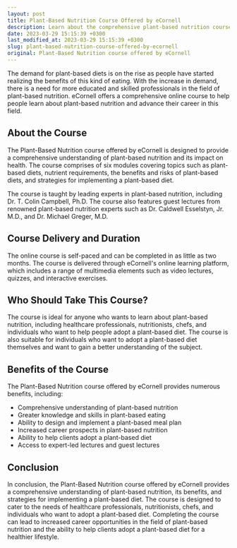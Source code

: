 ```yaml
---
layout: post
title: Plant-Based Nutrition Course Offered by eCornell
description: Learn about the comprehensive plant-based nutrition course offered by eCornell for those who want to gain knowledge and skills in the field of plant-based eating.
date: 2023-03-29 15:15:39 +0300
last_modified_at: 2023-03-29 15:15:39 +0300
slug: plant-based-nutrition-course-offered-by-ecornell
original: Plant-Based Nutrition course offered by eCornell
---
```

The demand for plant-based diets is on the rise as people have started realizing the benefits of this kind of eating. With the increase in demand, there is a need for more educated and skilled professionals in the field of plant-based nutrition. eCornell offers a comprehensive online course to help people learn about plant-based nutrition and advance their career in this field.

## About the Course

The Plant-Based Nutrition course offered by eCornell is designed to provide a comprehensive understanding of plant-based nutrition and its impact on health. The course comprises of six modules covering topics such as plant-based diets, nutrient requirements, the benefits and risks of plant-based diets, and strategies for implementing a plant-based diet.

The course is taught by leading experts in plant-based nutrition, including Dr. T. Colin Campbell, Ph.D. The course also features guest lectures from renowned plant-based nutrition experts such as Dr. Caldwell Esselstyn, Jr. M.D., and Dr. Michael Greger, M.D.

## Course Delivery and Duration

The online course is self-paced and can be completed in as little as two months. The course is delivered through eCornell's online learning platform, which includes a range of multimedia elements such as video lectures, quizzes, and interactive exercises.

## Who Should Take This Course?

The course is ideal for anyone who wants to learn about plant-based nutrition, including healthcare professionals, nutritionists, chefs, and individuals who want to help people adopt a plant-based diet. The course is also suitable for individuals who want to adopt a plant-based diet themselves and want to gain a better understanding of the subject.

## Benefits of the Course

The Plant-Based Nutrition course offered by eCornell provides numerous benefits, including:

- Comprehensive understanding of plant-based nutrition
- Greater knowledge and skills in plant-based eating
- Ability to design and implement a plant-based meal plan
- Increased career prospects in plant-based nutrition
- Ability to help clients adopt a plant-based diet
- Access to expert-led lectures and guest lectures

## Conclusion

In conclusion, the Plant-Based Nutrition course offered by eCornell provides a comprehensive understanding of plant-based nutrition, its benefits, and strategies for implementing a plant-based diet. The course is designed to cater to the needs of healthcare professionals, nutritionists, chefs, and individuals who want to adopt a plant-based diet. Completing the course can lead to increased career opportunities in the field of plant-based nutrition and the ability to help clients adopt a plant-based diet for a healthier lifestyle.